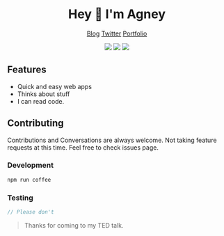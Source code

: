 <div align="center">
  <h1>Hey 👋 I'm Agney</h1>
  <p>
    <a href="https://blog.agney.dev">Blog</a>
    <span> </span>
    <a href="https://twitter.com/agneymenon">Twitter</a>
    <span> </span>
    <a href="https://agney.dev">Portfolio</a>
  </p>
  <p>
    <img src="https://img.shields.io/badge/Super Fast-%E2%9A%A1%EF%B8%8F-%23DD6B20" />
    <span> </span>
    <img src="https://img.shields.io/badge/maintained%20since-1995-%2300B0FF" />
    <span> </span>
    <img src="https://img.shields.io/badge/%F0%9F%92%9B-JavaScript-%23304FFE" />
  </p>
</div>

## Features

* Quick and easy web apps
* Thinks about stuff
* I can read code.

## Contributing

Contributions and Conversations are always welcome. Not taking feature requests at this time. 
Feel free to check issues page.

### Development

```bash
npm run coffee
```

### Testing

```javascript
// Please don't
```

> Thanks for coming to my TED talk.
